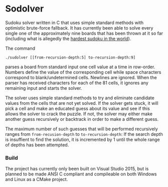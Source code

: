 Sodolver
========

Sudoku solver written in C that uses simple standard methods with optimistic
brute-force fallback. It has currently been able to solve every single one of
the approximately nine boards that has been thrown at it so far (including what
is allegedly the [hardest sudoku in the world](http://www.telegraph.co.uk/news/science/science-news/9359579/Worlds-hardest-sudoku-can-you-crack-it.html)).

The command

    ./sudolver [[from-recursion-depth:5] to-recursion-depth:9]

parses a board from standard input one cell value at a time in row-order.
Numbers define the value of the corresponding cell while space characters
correspond to blank/undetermined cells. Newlines are ignored. When the parser
has received characters for each of the 81 cells, it ignores any remaining
input and starts the solver.

The solver uses simple standard methods to try and eliminate candidate values
from the cells that are not yet solved. If the solver gets stuck, it will pick
a cell and make an educated guess about its value and see if this allows the
solver to crack the puzzle. If not, the solver may either make another guess
recursively or backtrack in order to make a different guess.

The maximum number of such guesses that will be performed recursively ranges
from `from-recusion-depth` to `to-recursion-depth`: If the search depth
is insuffient to find the solution, it is incremented by 1 until the whole
range of depths has been attempted.

### Build

The project has currently only been built on Visual Studio 2015, but is planned
to be made ANSI C compliant and compileable on both Windows and Linux as a
CMake project.

